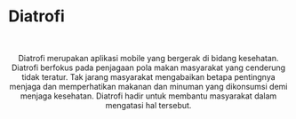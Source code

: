 # Diatrofi
<!-- BACKGROUND PROJECT -->
<p align="center">
  <br>
  <p align="center">
    Diatrofi merupakan aplikasi mobile yang bergerak di bidang kesehatan. Diatrofi berfokus pada penjagaan pola makan masyarakat yang cenderung tidak teratur. Tak jarang masyarakat mengabaikan betapa pentingnya menjaga dan memperhatikan makanan dan minuman yang dikonsumsi demi menjaga kesehatan. Diatrofi hadir untuk membantu masyarakat dalam mengatasi hal tersebut.
    <br />
  </p>
</p>
<br>

<!-- Fitur -->
<!--
## Fitur yang disediakan :bulb:
Terdapat beberapa fitur yang disediakan, antara lain :
* Menghitung kandungan gizi makanan & minuman
Pengguna dapat menambahkan makanan & minuman sesuai keinginan mereka. Fitur ini akan menghitung total kandungan gizi dari seluruh item yang ditambahkan. Diharapkan fitur ini dapat membantu pengguna dalam mempertimbangkan kembali makanan & minuman yang dikonsumsi demi menjaga kesehatan mereka. 
* Resep makanan, minuman dan cemilan sehat
Terdapat pilihan resep makanan, minuman dan cemilan yang enak juga menyehatkan. Fitur ini akan mendorong pengguna untuk mengurangi kebiasaan buruk dalam mengkonsumsi makanan, minuman dan cemilan. Juga diharapkan menjadi inspirasi bagi pengguna untuk membuat sendiri makananan dan minuman yang akan dikonsumsi.
* 
-->
<br>
